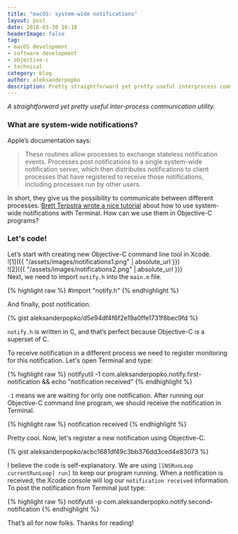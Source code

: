 ```yaml
---
title: "macOS: system-wide notifications"
layout: post
date: 2018-03-30 16:18
headerImage: false
tag:
- macOS development
- software development
- objective-c
- technical
category: blog
author: aleksanderpopko
description: Pretty straightforward yet pretty useful interprocess communication utility.
---
```

*A straightforward yet pretty useful inter-process communication utility.*

### What are system-wide notifications? 

Apple’s documentation says:

>These routines allow processes to exchange stateless notification events. Processes post notifications to a single system-wide notification server, which then distributes notifications to client processes that have registered to receive those notifications, including processes run by other users.

In short, they give us the possibility to communicate between different processes. [Brett Terpstra wrote a nice tutorial](http://brettterpstra.com/2012/07/04/quick-tip-system-wide-notifications-with-notifyutil/) about how to use system-wide notifications with Terminal. How can we use them in Objective-C programs?

### Let's code!

Let’s start with creating new Objective-C command line tool in Xcode.
<br />
![1]({{ "/assets/images/notifications1.png" | absolute_url }})
<br />
![2]({{ "/assets/images/notifications2.png" | absolute_url }})
<br />
Next, we need to import `notify.h` into the `main.m` file.

{% highlight raw %}
#import "notify.h"
{% endhighlight %}

And finally, post notification.

{% gist aleksanderpopko/d5e94df4f6f2e19a0ffe1731f8bec9fd %}

`notify.h` is written in C, and that’s perfect because Objective-C is a superset of C.

To receive notification in a different process we need to register monitoring for this notification. Let's open Terminal and type:

{% highlight raw %}
notifyutil -1 com.aleksanderpopko.notify.first-notification && echo "notification received"
{% endhighlight %}

`-1` means we are waiting for only one notification. After running our Objective-C command line program, we should receive the notification in Terminal.

{% highlight raw %}
notification received
{% endhighlight %}

Pretty cool. Now, let's register a new notification using Objective-C.    

{% gist aleksanderpopko/acbc1681df49c3bb376dd3ced4e83073 %}

I believe the code is self-explanatory. We are using `[[NSRunLoop currentRunLoop] run]` to keep our program running. When a notification is received, the Xcode console will log our `notification received` information. To post the notification from Terminal just type:

{% highlight raw %}
notifyutil -p com.aleksanderpopko.notify.second-notification
{% endhighlight %}

That’s all for now folks. Thanks for reading!
